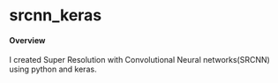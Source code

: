 # srcnn_keras

#### Overview

I created Super Resolution with Convolutional Neural networks(SRCNN) using python and keras.
